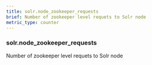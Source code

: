 ```yaml
---
title: solr.node_zookeeper_requests
brief: Number of zookeeper level requets to Solr node
metric_type: counter
---
```

### solr.node_zookeeper_requests

Number of zookeeper level requets to Solr node